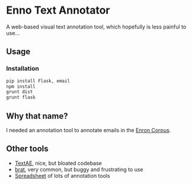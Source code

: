 # Enno Text Annotator
A web-based visual text annotation tool, which hopefully is less painful to use...

## Usage

### Installation
```bash
pip install Flask, email
npm install
grunt dist
grunt flask
```

## Why that name?
I needed an annotation tool to annotate emails in the [Enron Corpus](https://www.cs.cmu.edu/~./enron/).

## Other tools
- [TextAE](https://github.com/pubannotation/textae), nice, but bloated codebase
- [brat](https://github.com/nlplab/brat), very common, but buggy and frustrating to use
- [Spreadsheet](https://docs.google.com/spreadsheets/d/14ionbRVYBQuD0cNLazKfRWYzrkax3qFCspm9SiaG5Aw/edit) of lots of annotation tools